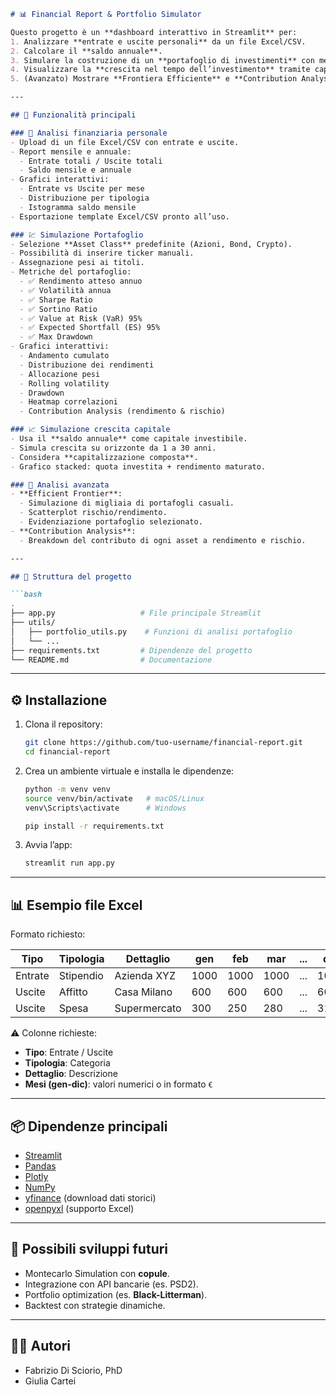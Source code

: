 ````markdown
# 📊 Financial Report & Portfolio Simulator

Questo progetto è un **dashboard interattivo in Streamlit** per:
1. Analizzare **entrate e uscite personali** da un file Excel/CSV.
2. Calcolare il **saldo annuale**.
3. Simulare la costruzione di un **portafoglio di investimenti** con metriche di rischio/rendimento.
4. Visualizzare la **crescita nel tempo dell’investimento** tramite capitalizzazione composta.
5. (Avanzato) Mostrare **Frontiera Efficiente** e **Contribution Analysis**.

---

## 🚀 Funzionalità principali

### 📒 Analisi finanziaria personale
- Upload di un file Excel/CSV con entrate e uscite.
- Report mensile e annuale:
  - Entrate totali / Uscite totali
  - Saldo mensile e annuale
- Grafici interattivi:
  - Entrate vs Uscite per mese
  - Distribuzione per tipologia
  - Istogramma saldo mensile
- Esportazione template Excel/CSV pronto all’uso.

### 💹 Simulazione Portafoglio
- Selezione **Asset Class** predefinite (Azioni, Bond, Crypto).
- Possibilità di inserire ticker manuali.
- Assegnazione pesi ai titoli.
- Metriche del portafoglio:
  - ✅ Rendimento atteso annuo
  - ✅ Volatilità annua
  - ✅ Sharpe Ratio
  - ✅ Sortino Ratio
  - ✅ Value at Risk (VaR) 95%
  - ✅ Expected Shortfall (ES) 95%
  - ✅ Max Drawdown
- Grafici interattivi:
  - Andamento cumulato
  - Distribuzione dei rendimenti
  - Allocazione pesi
  - Rolling volatility
  - Drawdown
  - Heatmap correlazioni
  - Contribution Analysis (rendimento & rischio)

### 📈 Simulazione crescita capitale
- Usa il **saldo annuale** come capitale investibile.
- Simula crescita su orizzonte da 1 a 30 anni.
- Considera **capitalizzazione composta**.
- Grafico stacked: quota investita + rendimento maturato.

### 🧮 Analisi avanzata
- **Efficient Frontier**:  
  - Simulazione di migliaia di portafogli casuali.  
  - Scatterplot rischio/rendimento.  
  - Evidenziazione portafoglio selezionato.  
- **Contribution Analysis**:  
  - Breakdown del contributo di ogni asset a rendimento e rischio.  

---

## 📂 Struttura del progetto

```bash
.
├── app.py                   # File principale Streamlit
├── utils/
│   ├── portfolio_utils.py    # Funzioni di analisi portafoglio
│   └── ...
├── requirements.txt         # Dipendenze del progetto
└── README.md                # Documentazione
````

---

## ⚙️ Installazione

1. Clona il repository:

   ```bash
   git clone https://github.com/tuo-username/financial-report.git
   cd financial-report
   ```

2. Crea un ambiente virtuale e installa le dipendenze:

   ```bash
   python -m venv venv
   source venv/bin/activate   # macOS/Linux
   venv\Scripts\activate      # Windows

   pip install -r requirements.txt
   ```

3. Avvia l’app:

   ```bash
   streamlit run app.py
   ```

---

## 📊 Esempio file Excel

Formato richiesto:

| Tipo    | Tipologia | Dettaglio    | gen  | feb  | mar  | ... | dic  |
| ------- | --------- | ------------ | ---- | ---- | ---- | --- | ---- |
| Entrate | Stipendio | Azienda XYZ  | 1000 | 1000 | 1000 | ... | 1000 |
| Uscite  | Affitto   | Casa Milano  | 600  | 600  | 600  | ... | 600  |
| Uscite  | Spesa     | Supermercato | 300  | 250  | 280  | ... | 310  |

⚠️ Colonne richieste:

* **Tipo**: Entrate / Uscite
* **Tipologia**: Categoria
* **Dettaglio**: Descrizione
* **Mesi (gen-dic)**: valori numerici o in formato `€`

---

## 📦 Dipendenze principali

* [Streamlit](https://streamlit.io/)
* [Pandas](https://pandas.pydata.org/)
* [Plotly](https://plotly.com/python/)
* [NumPy](https://numpy.org/)
* [yfinance](https://pypi.org/project/yfinance/) (download dati storici)
* [openpyxl](https://openpyxl.readthedocs.io/) (supporto Excel)

---

## 🔮 Possibili sviluppi futuri

* Montecarlo Simulation con **copule**.
* Integrazione con API bancarie (es. PSD2).
* Portfolio optimization (es. **Black-Litterman**).
* Backtest con strategie dinamiche.

---

## 👨‍💻 Autori

* Fabrizio Di Sciorio, PhD
* Giulia Cartei

```

